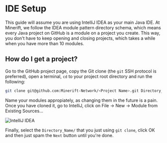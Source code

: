 # IDE Setup

This guide will assume you are using IntelliJ IDEA as your main Java IDE. At Minerift, we follow the IDEA module pattern directory schema, which means every Java project on GitHub is a module on a project you create. This way, you don't have to keep opening and closing projects, which takes a while when you have more than 10 modules.

## How do I get a project?

Go to the GitHub project page, copy the Git clone (the `git` SSH protocol is preferred), open a terminal, `cd` to your project root directory and run the following:

```bash
git clone git@github.com:Minerift-Network/<Project Name>.git Directory_Name/
```

Name your modules appropiately, as changing them in the future is a pain. Once you have cloned it, go to IntelliJ, click on File -> New -> Module from Existing Sources...

![IntelliJ IDEA](https://i.imgur.com/gDNtWE0.png)

Finally, select the `Directory_Name/` that you just using `git clone`, click OK and then just spam the `Next` button until you're done.